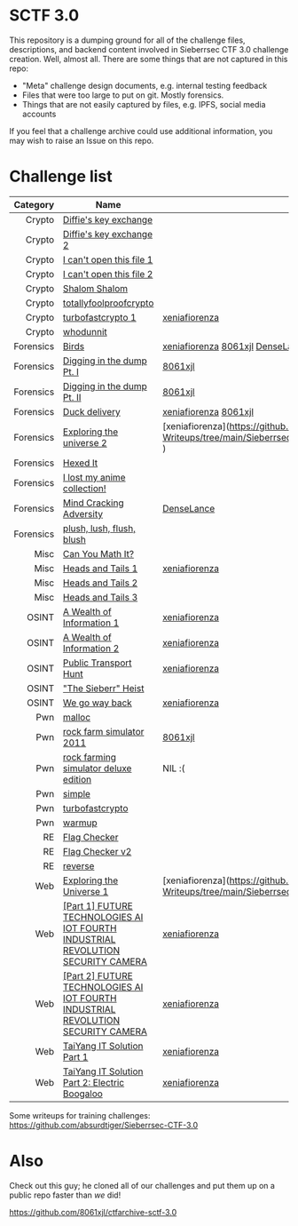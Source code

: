 # SCTF 3.0
This repository is a dumping ground for all of the challenge files, descriptions, and backend content involved in Sieberrsec CTF 3.0 challenge creation. Well, almost all. There are some things that are not captured in this repo:
 * "Meta" challenge design documents, e.g. internal testing feedback
 * Files that were too large to put on git. Mostly forensics.
 * Things that are not easily captured by files, e.g. IPFS, social media accounts

If you feel that a challenge archive could use additional information, you may wish to raise an Issue on this repo.

# Challenge list
Category | Name | Writeups
--------:|------|----------
Crypto | [Diffie's key exchange](Crypto/diffies_key_exchange) | 
Crypto | [Diffie's key exchange 2](Crypto/diffies_key_exchange_2) | 
Crypto | [I can't open this file 1](Crypto/I_can-t_open_this_file_1) | 
Crypto | [I can't open this file 2](Crypto/I_can-t_open_this_file_2) | 
Crypto | [Shalom Shalom](Crypto/Shalom_Shalom) | 
Crypto | [totallyfoolproofcrypto](Crypto/totallyfoolproofcrypto) | 
Crypto | [turbofastcrypto 1](Crypto/turbofastcrypto) | [xeniafiorenza](https://github.com/xeniafiorenza/CTF-Writeups/tree/main/Sieberrsec%202021/Cryptography/Turbo%20Fast%20Crypto%2C%20part%201)
Crypto | [whodunnit](Crypto/whodunnit) | 
Forensics | [Birds](Forensics/Birds) | [xeniafiorenza](https://github.com/xeniafiorenza/CTF-Writeups/tree/main/Sieberrsec%202021/Forensics/Birds) [8061xjl](https://github.com/8061xjl/ctf-writeups/blob/main/sctf-3.0.md#birds) [DenseLance](https://github.com/DenseLance/ctf-challenges/tree/main/Sieberrsec%20CTF%203.0/Birds)
Forensics | [Digging in the dump Pt. I](Forensics/Digging_in_the_dump) | [8061xjl](https://github.com/8061xjl/ctf-writeups/blob/main/sctf-3.0.md#digging-in-the-dump-pt-i)
Forensics | [Digging in the dump Pt. II](Forensics/Digging_in_the_dump) | [8061xjl](https://github.com/8061xjl/ctf-writeups/blob/main/sctf-3.0.md#digging-in-the-dump-pt-ii)
Forensics | [Duck delivery](Forensics/Duck_delivery) | [xeniafiorenza](https://github.com/xeniafiorenza/CTF-Writeups/tree/main/Sieberrsec%202021/Forensics/Duck%20Delivery) [8061xjl](https://github.com/8061xjl/ctf-writeups/blob/main/sctf-3.0.md#duck-delivery)
Forensics | [Exploring the universe 2](Forensics/Exploring_the_universe_2) | [xeniafiorenza](https://github.com/xeniafiorenza/CTF-Writeups/tree/main/Sieberrsec%202021/Forensics/Exploring%20The%20Universe!%20(Part%202%29 )
Forensics | [Hexed It](Forensics/Hexed_It) | 
Forensics | [I lost my anime collection!](Forensics/I_lost_my_anime_collection) | 
Forensics | [Mind Cracking Adversity](Forensics/Mind_cracking_adversity) | [DenseLance](https://github.com/DenseLance/ctf-challenges/tree/main/Sieberrsec%20CTF%203.0/Mind%20Cracking%20Adversity)
Forensics | [plush, lush, flush, blush](Forensics/plush_lush_flush_blush) | 
Misc | [Can You Math It?](Misc/can_you_math_it) | 
Misc | [Heads and Tails 1](Misc/Heads_and_Tails) | [xeniafiorenza](https://github.com/xeniafiorenza/CTF-Writeups/tree/main/Sieberrsec%202021/Miscellaneous/Heads%20and%20Tails%20Part%201)
Misc | [Heads and Tails 2](Misc/Heads_and_Tails) | 
Misc | [Heads and Tails 3](Misc/Heads_and_Tails) | 
OSINT | [A Wealth of Information 1](OSINT/A_wealth_of_information) | [xeniafiorenza](https://github.com/xeniafiorenza/CTF-Writeups/tree/main/Sieberrsec%202021/OSINT/A%20Wealth%20of%20Information%20Part%201)
OSINT | [A Wealth of Information 2](OSINT/A_wealth_of_information) | [xeniafiorenza](https://github.com/xeniafiorenza/CTF-Writeups/tree/main/Sieberrsec%202021/OSINT/A%20Wealth%20of%20Information%20Part%202)
OSINT | [Public Transport Hunt](OSINT/Public_transport_hunt) | [xeniafiorenza](https://github.com/xeniafiorenza/CTF-Writeups/tree/main/Sieberrsec%202021/OSINT/Public%20Transport%20Hunt)
OSINT | ["The Sieberr" Heist](OSINT/The_Sieberr_Heist) | 
OSINT | [We go way back](OSINT/We_go_way_back) | [xeniafiorenza](https://github.com/xeniafiorenza/CTF-Writeups/tree/main/Sieberrsec%202021/OSINT/We%20go%20way%20back)
Pwn | [malloc](Pwn/malloc) | 
Pwn | [rock farm simulator 2011](Pwn/rock_farming_simulator) | [8061xjl](https://github.com/8061xjl/ctf-writeups/blob/main/sctf-3.0.md#rock-farm-simulator-2011)
Pwn | [rock farming simulator deluxe edition](Pwn/rock_farming_simulator_deluxe_edition) | NIL :(
Pwn | [simple](Pwn/simple) | 
Pwn | [turbofastcrypto](Pwn/turbofastcrypto) | 
Pwn | [warmup](Pwn/warmup) | 
RE | [Flag Checker](RE/flag-checker) | 
RE | [Flag Checker v2](RE/flagcheckerv2) | 
RE | [reverse](RE/reverse) | 
Web | [Exploring the Universe 1](Web/Exploring_the_Universe_1) | [xeniafiorenza](https://github.com/xeniafiorenza/CTF-Writeups/tree/main/Sieberrsec%202021/Web/Exploring%20The%20Universe!%20(Part%201%29 )
Web | [[Part 1] FUTURE TECHNOLOGIES AI IOT FOURTH INDUSTRIAL REVOLUTION SECURITY CAMERA](Web/sctf-camera) | [xeniafiorenza](https://github.com/xeniafiorenza/CTF-Writeups/tree/main/Sieberrsec%202021/Web/%5BPart%201%5D%20FUTURE%20TECHNOLOGIES%20AI%20IOT%20FOURTH%20INDUSTRIAL%20REVOLUTION%20SECURITY%20CAMERA)
Web | [[Part 2] FUTURE TECHNOLOGIES AI IOT FOURTH INDUSTRIAL REVOLUTION SECURITY CAMERA](Web/sctf-camera) | [xeniafiorenza](https://github.com/xeniafiorenza/CTF-Writeups/tree/main/Sieberrsec%202021/Web/%5BPart%202%5D%20FUTURE%20TECHNOLOGIES%20AI%20IOT%20FOURTH%20INDUSTRIAL%20REVOLUTION%20SECURITY%20CAMERA)
Web | [TaiYang IT Solution Part 1](Web/sctf-jwt) | [xeniafiorenza](https://github.com/xeniafiorenza/CTF-Writeups/tree/main/Sieberrsec%202021/Web/TaiYang%20IT%20Solution%20Part%201)
Web | [TaiYang IT Solution Part 2: Electric Boogaloo](Web/sctf-jwt) | [xeniafiorenza](https://github.com/xeniafiorenza/CTF-Writeups/tree/main/Sieberrsec%202021/Web/TaiYang%20IT%20Solution%20Part%202:%20Electric%20Boogaloo)

Some writeups for training challenges: https://github.com/absurdtiger/Sieberrsec-CTF-3.0

# Also
Check out this guy; he cloned all of our challenges and put them up on a public repo faster than _we_ did! 

https://github.com/8061xjl/ctfarchive-sctf-3.0

